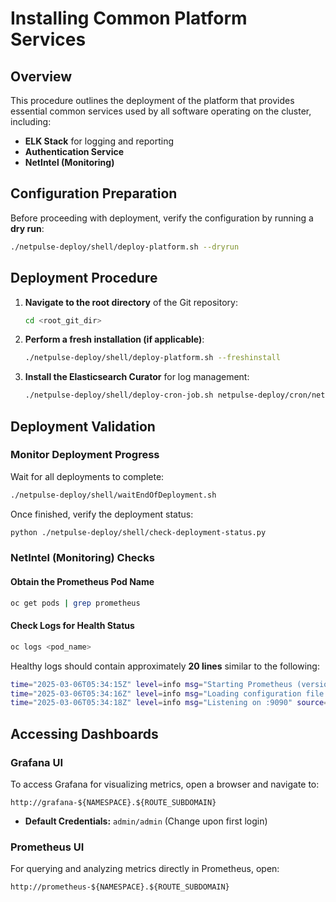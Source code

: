 # Installing Common Platform Services

## Overview  
This procedure outlines the deployment of the platform that provides essential common services used by all software operating on the cluster, including:

- **ELK Stack** for logging and reporting  
- **Authentication Service**  
- **NetIntel (Monitoring)**  

## Configuration Preparation  
Before proceeding with deployment, verify the configuration by running a **dry run**:

```sh
./netpulse-deploy/shell/deploy-platform.sh --dryrun
```

## Deployment Procedure  

1. **Navigate to the root directory** of the Git repository:

   ```sh
   cd <root_git_dir>
   ```

2. **Perform a fresh installation (if applicable)**:

   ```sh
   ./netpulse-deploy/shell/deploy-platform.sh --freshinstall
   ```

3. **Install the Elasticsearch Curator** for log management:

   ```sh
   ./netpulse-deploy/shell/deploy-cron-job.sh netpulse-deploy/cron/netpulse-cron-platform-curator.yaml 1.5-netpulse-12
   ```

## Deployment Validation  

### Monitor Deployment Progress  
Wait for all deployments to complete:

```sh
./netpulse-deploy/shell/waitEndOfDeployment.sh
```

Once finished, verify the deployment status:

```sh
python ./netpulse-deploy/shell/check-deployment-status.py
```

### NetIntel (Monitoring) Checks  

#### Obtain the Prometheus Pod Name  
```sh
oc get pods | grep prometheus
```

#### Check Logs for Health Status  
```sh
oc logs <pod_name>
```

Healthy logs should contain approximately **20 lines** similar to the following:

```sh
time="2025-03-06T05:34:15Z" level=info msg="Starting Prometheus (version=1.7.1, branch=master, revision=3afb3fffa3a29c3de865e1172fb740442e9d0133)" source="main.go:88"
time="2025-03-06T05:34:16Z" level=info msg="Loading configuration file /etc/prometheus/prometheus.yml" source="main.go:252"
time="2025-03-06T05:34:18Z" level=info msg="Listening on :9090" source="web.go:259"
```

## Accessing Dashboards  

### **Grafana UI**  
To access Grafana for visualizing metrics, open a browser and navigate to:

```
http://grafana-${NAMESPACE}.${ROUTE_SUBDOMAIN}
```
- **Default Credentials:** `admin/admin` (Change upon first login)  

### **Prometheus UI**  
For querying and analyzing metrics directly in Prometheus, open:

```
http://prometheus-${NAMESPACE}.${ROUTE_SUBDOMAIN}
```

